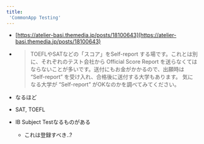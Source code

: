 ```yaml
---
title:
 'CommonApp Testing'
---
```


- [https://atelier-basi.themedia.jp/posts/18100643](https://atelier-basi.themedia.jp/posts/18100643)
- > TOEFLやSATなどの「スコア」をSelf-report する場です。これとは別に、それぞれのテスト会社から Official Score Report を送らなくてはならないことが多いです。送付にもお金がかかるので、出願時は “Self-report” を受け入れ、合格後に送付する大学もあります。 気になる大学が “Self-report” がOKなのかを調べてみてください。

- なるほど
- SAT, TOEFL

- IB Subject Testなるものがある
    - これは登録すべき..?
